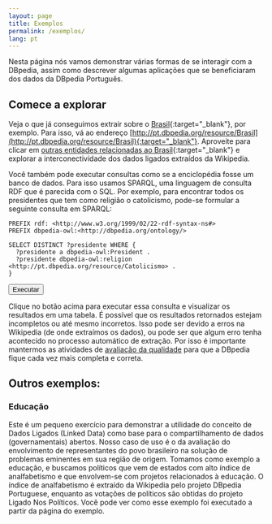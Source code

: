 ```yaml
---
layout: page
title: Exemplos
permalink: /exemplos/
lang: pt
---
```


Nesta página nós vamos demonstrar várias formas de se interagir com a DBpedia, assim como descrever algumas aplicações que se beneficiaram dos dados da DBpedia Português.

## Comece a explorar

Veja o que já conseguimos extrair sobre o [Brasil](http://pt.dbpedia.org/resource/Brasil){:target="_blank"}, por exemplo.
Para isso, vá ao endereço [http://pt.dbpedia.org/resource/Brasil](http://pt.dbpedia.org/resource/Brasil){:target="_blank"}. 
Aproveite para clicar em [outras entidades relacionadas ao Brasil](http://pt.dbpedia.org/resource/Dilma_Rousseff){:target="_blank"} e explorar a interconectividade dos dados ligados extraídos da Wikipedia.

Você também pode executar consultas como se a enciclopédia fosse um banco de dados.
Para isso usamos SPARQL, uma linguagem de consulta RDF que é parecida com o SQL. 
Por exemplo, para encontrar todos os presidentes que tem como religião o catolicismo, pode-se formular a seguinte consulta em SPARQL:

    PREFIX rdf: <http://www.w3.org/1999/02/22-rdf-syntax-ns#>
    PREFIX dbpedia-owl:<http://dbpedia.org/ontology/>

    SELECT DISTINCT ?presidente WHERE {
      ?presidente a dbpedia-owl:President .
      ?presidente dbpedia-owl:religion <http://pt.dbpedia.org/resource/Catolicismo> .
    }

<form method="GET" action="http://pt.dbpedia.org/sparql">
<input type="hidden" name="query" value=" PREFIX rdf: <http://www.w3.org/1999/02/22-rdf-syntax-ns#>
    PREFIX dbpedia-owl:<http://dbpedia.org/ontology/> SELECT DISTINCT ?presidente WHERE { ?presidente a dbpedia-owl:President .  ?presidente dbpedia-owl:religion <http://pt.dbpedia.org/resource/Catolicismo> .  } " />
<input type="submit" value="Executar" /> 
</form>

Clique no botão acima para executar essa consulta e visualizar os resultados em uma tabela. É possível que os resultados retornados estejam incompletos ou até mesmo incorretos. Isso pode ser devido a erros na Wikipedia (de onde extraímos os dados), ou pode ser que algum erro tenha acontecido no processo automático de extração. Por isso é importante mantermos as atividades de [avaliação da qualidade](/como_participar/qualidade) para que a DBpedia fique cada vez mais completa e correta. 

## Outros exemplos:

### Educação

Este é um pequeno exercício para demonstrar a utilidade do conceito de Dados Ligados (Linked Data) como base para o compartilhamento de dados (governamentais) abertos. 
Nosso caso de uso é o da avaliação do envolvimento de representantes do povo brasileiro na solução de problemas eminentes em sua região de origem. Tomamos como exemplo a educação, e buscamos políticos que vem de estados com alto índice de analfabetismo e que envolvem-se com projetos relacionados à educação. O índice de analfabetismo é extraído da Wikipedia pelo projeto DBpedia Portuguese, enquanto as votações de políticos são obtidas do projeto Ligado Nos Políticos. Você pode ver como esse exemplo foi executado a partir da página do exemplo.
